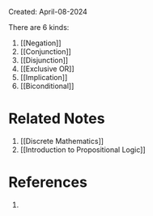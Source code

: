 Created: April-08-2024

There are 6 kinds:

1. [[Negation]]
2. [[Conjunction]]
3. [[Disjunction]]
4. [[Exclusive OR]]
5. [[Implication]]
6. [[Biconditional]]
# Related Notes

1. [[Discrete Mathematics]]
2. [[Introduction to Propositional Logic]]
# References

1. 